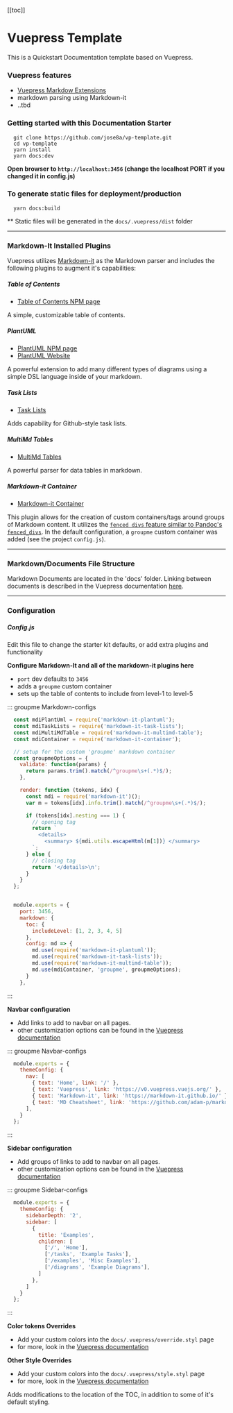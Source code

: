 [[toc]]

<!-- ============================================================ -->

# Vuepress Template

This is a Quickstart Documentation template based on Vuepress.


### Vuepress features
  * [Vuepress Markdow Extensions](https://v0.vuepress.vuejs.org/guide/markdown.html#front-matter)
  * markdown parsing using Markdown-it
  * ..tbd


### Getting started with this Documentation Starter

```
  git clone https://github.com/jose8a/vp-template.git
  cd vp-template
  yarn install
  yarn docs:dev

```

**Open browser to `http://localhost:3456` (change the localhost PORT if you changed it in config.js)**



### To generate static files for deployment/production

```
  yarn docs:build
```

** Static files will be generated in the `docs/.vuepress/dist` folder


---
### Markdown-It Installed Plugins

Vuepress utilizes [Markdown-it]() as the Markdown parser and includes the following plugins to augment it's capabilities:


##### Table of Contents
  * [Table of Contents NPM page](https://www.npmjs.com/package/markdown-it-table-of-contents)

A simple, customizable table of contents.


##### PlantUML
  * [PlantUML NPM page](https://www.npmjs.com/package/markdown-it-plantuml)
  * [PlantUML Website](http://plantuml.com/)

A powerful extension to add many different types of diagrams using a simple DSL language inside of your markdown.


##### Task Lists
  * [Task Lists](https://www.npmjs.com/package/markdown-it-task-lists)

Adds capability for Github-style task lists.


##### MultiMd Tables
  * [MultiMd Tables](https://www.npmjs.com/package/markdown-it-multimd-table)

A powerful parser for data tables in markdown.


##### Markdown-it Container
  * [Markdown-it Container](https://github.com/markdown-it/markdown-it-container)

This plugin allows for the creation of custom containers/tags around groups of Markdown content.  It utilizes the [`fenced divs` feature similar to Pandoc's `fenced_divs`](https://pandoc.org/MANUAL.html#divs-and-spans). In the default configuration, a `groupme` custom container was added (see the project `config.js`).


---
### Markdown/Documents File Structure

Markdown Documents are located in the 'docs' folder. Linking between documents is described in the Vuepress documentation [here](http://TODO).


---
### Configuration

##### Config.js

Edit this file to change the starter kit defaults, or add extra plugins and functionality

**Configure Markdown-It and all of the markdown-it plugins here**
  * `port` dev defaults to `3456`
  * adds a `groupme` custom container
  * sets up the table of contents to include from level-1 to level-5


::: groupme Markdown-configs
``` js
  const mdiPlantUml = require('markdown-it-plantuml');
  const mdiTaskLists = require('markdown-it-task-lists');
  const mdiMultiMdTable = require('markdown-it-multimd-table');
  const mdiContainer = require('markdown-it-container');

  // setup for the custom 'groupme' markdown container
  const groupmeOptions = {
    validate: function(params) {
      return params.trim().match(/^groupme\s+(.*)$/);
    },

    render: function (tokens, idx) {
      const mdi = require('markdown-it')();
      var m = tokens[idx].info.trim().match(/^groupme\s+(.*)$/);

      if (tokens[idx].nesting === 1) {
        // opening tag
        return `
          <details>
            <summary> ${mdi.utils.escapeHtml(m[1])} </summary>
        `;
      } else {
        // closing tag
        return '</details>\n';
      }
    }
  };


  module.exports = {
    port: 3456,
    markdown: {
      toc: {
        includeLevel: [1, 2, 3, 4, 5]
      },
      config: md => {
        md.use(require('markdown-it-plantuml'));
        md.use(require('markdown-it-task-lists'));
        md.use(require('markdown-it-multimd-table'));
        md.use(mdiContainer, 'groupme', groupmeOptions);
      }
    },

```
:::


**Navbar configuration**
  * Add links to add to navbar on all pages.
  * other customization options can be found in the [Vuepress documentation](https://TODO)

::: groupme Navbar-configs
```js
  module.exports = {
    themeConfig: {
      nav: [
        { text: 'Home', link: '/' },
        { text: 'Vuepress', link: 'https://v0.vuepress.vuejs.org/' },
        { text: 'Markdown-it', link: 'https://markdown-it.github.io/' },
        { text: 'MD Cheatsheet', link: 'https://github.com/adam-p/markdown-here/wiki/Markdown-Cheatsheet' },
      ],
    }
  };
```
:::


**Sidebar configuration**
  * Add groups of links to add to navbar on all pages.
  * other customization options can be found in the [Vuepress documentation](https://TODO)

::: groupme Sidebar-configs
```js
  module.exports = {
    themeConfig: {
      sidebarDepth: '2',
      sidebar: [
        {
          title: 'Examples',
          children: [
            ['/', 'Home'],
            ['/tasks', 'Example Tasks'],
            ['/examples', 'Misc Examples'],
            ['/diagrams', 'Example Diagrams'],
          ]
        },
      ]
    }
  };
```
:::


**Color tokens Overrides**
  * Add your custom colors into the `docs/.vuepress/override.styl` page
  * for more, look in the [Vuepress documentation](https://TODO)


**Other Style Overrides**
  * Add your custom colors into the `docs/.vuepress/style.styl` page
  * for more, look in the [Vuepress documentation](https://TODO)

Adds modifications to the location of the TOC, in addition to some of it's default styling.

